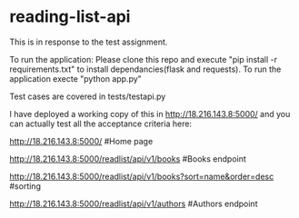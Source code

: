 # reading-list-api

This is in response to the test assignment.

To run the application:
Please clone this repo and execute "pip install -r requirements.txt" to install dependancies(flask and requests).
To run the application execte "python app.py"

Test cases are covered in tests/testapi.py

I have deployed a working copy of this in http://18.216.143.8:5000/ and you can actually test all the acceptance criteria here:

http://18.216.143.8:5000/   #Home page

http://18.216.143.8:5000/readlist/api/v1/books  #Books endpoint

http://18.216.143.8:5000/readlist/api/v1/books?sort=name&order=desc   #sorting

http://18.216.143.8:5000/readlist/api/v1/authors  #Authors endpoint
